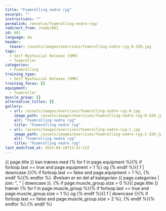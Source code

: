 ```yaml
---
title: "Foamrolling nedre ryg"
excerpt: ""
instructions: ""
permalink: /oevelse/foamrolling-nedre-ryg/
redirect_from: /node/681
id: 681
language: da
header:
  teaser: /assets/images/exercises/foamrolling-nedre-ryg-0-320.jpg
tags:
  - Self Myofascial Release (SMR)
  - foamroller
categories:
  - Foamrolling
training_type:
  - Self Myofascial Release (SMR)
training_focus: []
equipment:
  - foamroller
muscle_group: []
alternative_titles: []
gallery:
  - url: /assets/images/exercises/foamrolling-nedre-ryg-0.jpg
    image_path: /assets/images/exercises/foamrolling-nedre-ryg-0-320.jpg
    alt: "Foamrolling nedre ryg"
    title: "Foamrolling nedre ryg"
  - url: /assets/images/exercises/foamrolling-nedre-ryg-1.jpg
    image_path: /assets/images/exercises/foamrolling-nedre-ryg-1-320.jpg
    alt: "Foamrolling nedre ryg"
    title: "Foamrolling nedre ryg"
last_modified_at: 2015-04-10T13:43:12Z
---
```


{{ page.title }} kan trænes med {% for f in page.equipment %}{% if forloop.last == true and page.equipment > 1 %} og {% endif %}{{ f | downcase  }}{% if forloop.last == false and page.equipment > 1 %}, {% endif %}{% endfor %}. Øvelsen er en del af kategorien {{ page.categories | join: ", " | downcase }}. {% if page.muscle_group.size > 0 %}{{ page.title }} træner {% for f in page.muscle_group %}{% if forloop.last == true and page.muscle_group.size > 1 %} og {% endif %}{{ f | downcase }}{% if forloop.last == false and page.muscle_group.size > 2 %}, {% endif %}{% endfor %}.{% endif %}
